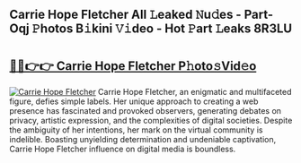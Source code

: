 ## Carrie Hope Fletcher All 𝙻eaked 𝙽u𝚍es - Part-Oqj 𝙿hotos B𝚒kini 𝚅𝚒deo - Hot 𝙿art 𝙻eaks 8R3LU

# <h2><a href="http://ld1e4nx.urlbe.top/?page=Carrie+Hope+Fletcher">🔗🔗👉👉 Carrie Hope Fletcher P𝚑oto𝚜Vid𝚎o</a></h2>

[![Carrie Hope Fletcher](https://i.imgur.com/eBuTRDB.gif)](http://ld1e4nx.urlbe.top/?page=Carrie+Hope+Fletcher)
Carrie Hope Fletcher, an enigmatic and multifaceted figure, defies simple labels. Her unique approach to creating a web presence has fascinated and provoked observers, generating debates on privacy, artistic expression, and the complexities of digital societies. Despite the ambiguity of her intentions, her mark on the virtual community is indelible. Boasting unyielding determination and undeniable captivation, Carrie Hope Fletcher influence on digital media is boundless.
